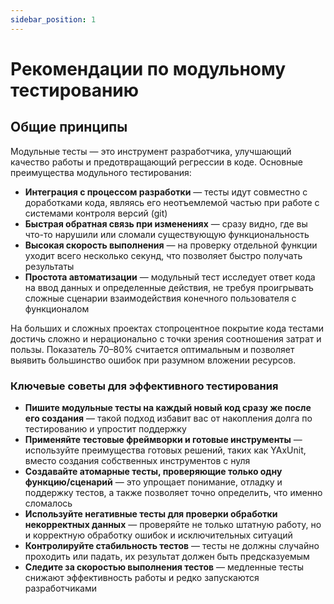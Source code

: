 ```yaml
---
sidebar_position: 1
---
```


# Рекомендации по модульному тестированию

## Общие принципы

Модульные тесты — это инструмент разработчика, улучшающий качество работы и предотвращающий регрессии в коде. Основные преимущества модульного тестирования:

* **Интеграция с процессом разработки** — тесты идут совместно с доработками кода, являясь его неотъемлемой частью при работе с системами контроля версий (git)
* **Быстрая обратная связь при изменениях** — сразу видно, где вы что-то нарушили или сломали существующую функциональность
* **Высокая скорость выполнения** — на проверку отдельной функции уходит всего несколько секунд, что позволяет быстро получать результаты
* **Простота автоматизации** — модульный тест исследует ответ кода на ввод данных и определенные действия, не требуя проигрывать сложные сценарии взаимодействия конечного пользователя с функционалом

На больших и сложных проектах стопроцентное покрытие кода тестами достичь сложно и нерационально с точки зрения соотношения затрат и пользы. Показатель 70–80% считается оптимальным и позволяет выявить большинство ошибок при разумном вложении ресурсов. 

### Ключевые советы для эффективного тестирования

* **Пишите модульные тесты на каждый новый код сразу же после его создания** — такой подход избавит вас от накопления долга по тестированию и упростит поддержку
* **Применяйте тестовые фреймворки и готовые инструменты** — используйте преимущества готовых решений, таких как YAxUnit, вместо создания собственных инструментов с нуля
* **Создавайте атомарные тесты, проверяющие только одну функцию/сценарий** — это упрощает понимание, отладку и поддержку тестов, а также позволяет точно определить, что именно сломалось
* **Используйте негативные тесты для проверки обработки некорректных данных** — проверяйте не только штатную работу, но и корректную обработку ошибок и исключительных ситуаций
* **Контролируйте стабильность тестов** — тесты не должны случайно проходить или падать, их результат должен быть предсказуемым
* **Следите за скоростью выполнения тестов** — медленные тесты снижают эффективность работы и редко запускаются разработчиками
